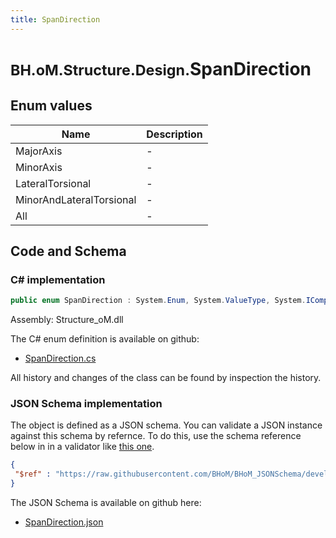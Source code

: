```yaml
---
title: SpanDirection
---
```


# <small>BH.oM.Structure.Design.</small>**SpanDirection**



## Enum values

| Name            | Description                                                    |
|-----------------|----------------------------------------------------------------|
| MajorAxis |  -  |
| MinorAxis |  -  |
| LateralTorsional |  -  |
| MinorAndLateralTorsional |  -  |
| All |  -  |


## Code and Schema

### C# implementation

``` C# title="C#"
public enum SpanDirection : System.Enum, System.ValueType, System.IComparable, System.ISpanFormattable, System.IFormattable, System.IConvertible
```

Assembly: Structure_oM.dll

The C# enum definition is available on github:

- [SpanDirection.cs](https://github.com/BHoM/BHoM/blob/develop/Structure_oM/Design\SpanDirection.cs)

All history and changes of the class can be found by inspection the history.
### JSON Schema implementation

The object is defined as a JSON schema. You can validate a JSON instance against this schema by refernce. To do this, use the schema reference below in in a validator like [this one](https://www.jsonschemavalidator.net/).

``` json title="JSON Schema"
{
 "$ref" : "https://raw.githubusercontent.com/BHoM/BHoM_JSONSchema/develop/Structure_oM/Design/SpanDirection.json"
}
```

The JSON Schema is available on github here:

- [SpanDirection.json](https://github.com/BHoM/BHoM_JSONSchema/blob/develop/Structure_oM/Design/SpanDirection.json)
